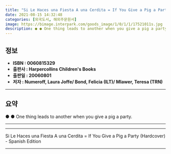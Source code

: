 ```yaml
---
title: "Si Le Haces una Fiesta A una Cerdita = If You Give a Pig a Party (Hardcover)  - Spanish Edition"
date: 2021-08-15 14:32:48
categories: [외국도서, 해외주문원서]
image: https://bimage.interpark.com/goods_image/1/0/1/1/17521011s.jpg
description: ● ● One thing leads to another when you give a pig a party.
---
```


## **정보**

- **ISBN : 0060815329**
- **출판사 : Harpercollins Children's Books**
- **출판일 : 20060801**
- **저자 : Numeroff, Laura Joffe/ Bond, Felicia (ILT)/ Mlawer, Teresa (TRN)**

------



## **요약**

●  ●  One thing leads to another when you give a pig a party.

------



------


Si Le Haces una Fiesta A una Cerdita = If You Give a Pig a Party (Hardcover)  - Spanish Edition 

------



